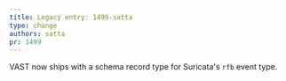 ```yaml
---
title: Legacy entry: 1499-satta
type: change
authors: satta
pr: 1499
---
```


VAST now ships with a schema record type for Suricata's `rfb` event type.
